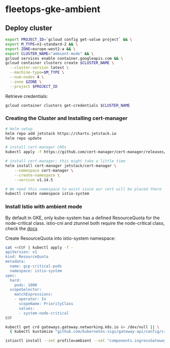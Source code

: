 # fleetops-gke-ambient

## Deploy cluster

 <!-- TODO: Deploy with Makefile -->
```sh
export PROJECT_ID=`gcloud config get-value project` && \
export M_TYPE=n1-standard-2 && \
export ZONE=europe-west2-a && \
export CLUSTER_NAME="ambient-mode" && \
gcloud services enable container.googleapis.com && \
gcloud container clusters create $CLUSTER_NAME \
  --cluster-version latest \
  --machine-type=$M_TYPE \
  --num-nodes 4 \
  --zone $ZONE \
  --project $PROJECT_ID
```

Retrieve credentials:

```sh
gcloud container clusters get-credentials $CLUSTER_NAME
```

### Creating the Cluster and Installing cert-manager

```sh
# Helm setup
helm repo add jetstack https://charts.jetstack.io
helm repo update

# install cert-manager CRDs
kubectl apply -f https://github.com/cert-manager/cert-manager/releases/download/v1.14.5/cert-manager.crds.yaml

# install cert-manager; this might take a little time
helm install cert-manager jetstack/cert-manager \
	--namespace cert-manager \
	--create-namespace \
	--version v1.14.5

# We need this namespace to exist since our cert will be placed there
kubectl create namespace istio-system
```

### Install Istio with ambient mode

By default in GKE, only kube-system has a defined ResourceQuota for the node-critical class. istio-cni and ztunnel both require the node-critical class, check the [docs](https://istio.io/latest/docs/ambient/install/platform-prerequisites/#google-kubernetes-engine-gke)

Create ResourceQuota into istio-system namespace:

```sh
cat <<EOF | kubectl apply -f -
apiVersion: v1
kind: ResourceQuota
metadata:
  name: gcp-critical-pods
  namespace: istio-system
spec:
  hard:
    pods: 1000
  scopeSelector:
    matchExpressions:
    - operator: In
      scopeName: PriorityClass
      values:
      - system-node-critical
EOF
```

```sh
kubectl get crd gateways.gateway.networking.k8s.io &> /dev/null || \
  { kubectl kustomize "github.com/kubernetes-sigs/gateway-api/config/crd/experimental?ref=v1.1.0" | kubectl apply -f -; }

istioctl install --set profile=ambient --set "components.ingressGateways[0].enabled=true" --set "components.ingressGateways[0].name=istio-ingressgateway" --skip-confirmation
```

